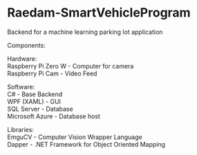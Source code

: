 # Raedam-SmartVehicleProgram
Backend for a machine learning parking lot application <br>

Components: <br>

Hardware:<br>
  Raspberry Pi Zero W - Computer for camera<br>
  Raspberry Pi Cam - Video Feed<br>

Software:<br>
  C# - Base Backend <br>
  WPF (XAML) - GUI<br>
  SQL Server - Database<br>
  Microsoft Azure - Database host<br>
 
Libraries:<br>
  EmguCV - Computer Vision Wrapper Language <br>
  Dapper - .NET Framework for Object Oriented Mapping<br>


